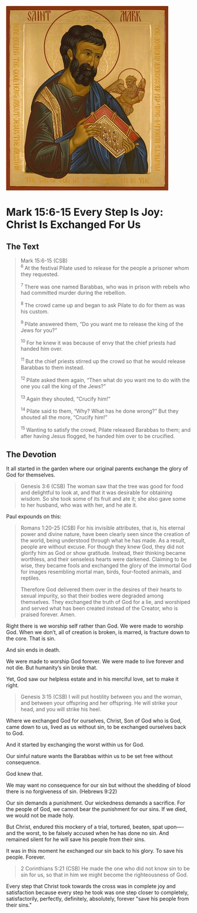 <img class="intro-right" src="art-mark.jpg">

# Mark 15:6-15 Every Step Is Joy: Christ Is Exchanged For Us

## The Text

>Mark 15:6-15 (CSB)  
><sup> 6 </sup> At the festival Pilate used to release for the people a prisoner whom they requested. 
>
><sup> 7 </sup> There was one named Barabbas, who was in prison with rebels who had committed murder during the rebellion. 
>
><sup> 8 </sup> The crowd came up and began to ask Pilate to do for them as was his custom. 
>
><sup> 9 </sup> Pilate answered them, “Do you want me to release the king of the Jews for you?” 
>
><sup> 10 </sup> For he knew it was because of envy that the chief priests had handed him over. 
>
><sup> 11 </sup> But the chief priests stirred up the crowd so that he would release Barabbas to them instead. 
>
><sup> 12 </sup> Pilate asked them again, “Then what do you want me to do with the one you call the king of the Jews?” 
>
><sup> 13 </sup> Again they shouted, “Crucify him!” 
>
><sup> 14 </sup> Pilate said to them, “Why? What has he done wrong?” But they shouted all the more, “Crucify him!” 
>
><sup> 15 </sup> Wanting to satisfy the crowd, Pilate released Barabbas to them; and after having Jesus flogged, he handed him over to be crucified.

## The Devotion

It all started in the garden where our original parents exchange the glory of God for themselves.

>Genesis 3:6 (CSB)
The woman saw that the tree was good for food and delightful to look at, and that it was desirable for obtaining wisdom. So she took some of its fruit and ate it; she also gave some to her husband, who was with her, and he ate it.

Paul expounds on this:

>Romans 1:20-25 (CSB)
For his invisible attributes, that is, his eternal power and divine nature, have been clearly seen since the creation of the world, being understood through what he has made. As a result, people are without excuse. For though they knew God, they did not glorify him as God or show gratitude. Instead, their thinking became worthless, and their senseless hearts were darkened. Claiming to be wise, they became fools and exchanged the glory of the immortal God for images resembling mortal man, birds, four-footed animals, and reptiles.
>
>Therefore God delivered them over in the desires of their hearts to sexual impurity, so that their bodies were degraded among themselves. They exchanged the truth of God for a lie, and worshiped and served what has been created instead of the Creator, who is praised forever. Amen.

Right there is we worship self rather than God. We were made to worship God. When we don’t, all of creation is broken, is marred, is fracture down to the core.  That is sin. 

And sin ends in death. 

We were made to worship God forever. We were made to live forever and not die. But humanity’s sin broke that. 

Yet, God saw our helpless estate and in his merciful love, set to make it right.

>Genesis 3:15 (CSB)
I will put hostility between you and the woman, and between your offspring and her offspring. He will strike your head, and you will strike his heel.

Where we exchanged God for ourselves, Christ, Son of God who is God, came down to us, lived as us without sin, to be exchanged ourselves back to God. 

And it started by exchanging the worst within us for God.

Our sinful nature wants the Barabbas within us to be set free without consequence. 

God knew that. 

We may want no consequence for our sin but without the shedding of blood there is no forgiveness of sin. (Hebrews 9:22)

Our sin demands a punishment. Our wickedness demands a sacrifice. For the people of God, we cannot bear the punishment for our sins. If we died, we would not be made holy. 

But Christ, endured this mockery of a trial, tortured, beaten, spat upon—-and the worst, to be falsely accused when he has done no sin. And remained silent for he will save his people from their sins. 

It was in this moment he exchanged our sin back to his glory. To save his people. Forever. 

>2 Corinthians 5:21 (CSB)
He made the one who did not know sin to be sin for us, so that in him we might become the righteousness of God.

Every step that Christ took towards the cross was in complete joy and satisfaction because every step he took was one step closer to completely, satisfactorily, perfectly, definitely, absolutely, forever "save his people from their sins."
